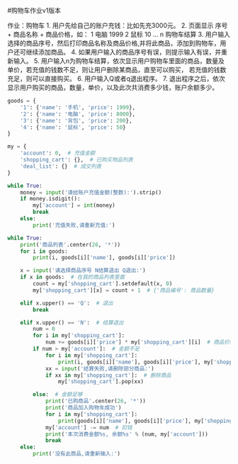 
#购物车作业v1版本

作业：购物车
    1. 用户先给自己的账户充钱：比如先充3000元。
    2. 页面显示 序号 + 商品名称 + 商品价格，如：
        1 电脑 1999
        2 鼠标 10
        …
        n 购物车结算
    3. 用户输入选择的商品序号，然后打印商品名称及商品价格,并将此商品，添加到购物车，用户还可继续添加商品。
    4. 如果用户输入的商品序号有误，则提示输入有误，并重新输入。
    5. 用户输入n为购物车结算，依次显示用户购物车里面的商品，数量及单价，若充值的钱数不足，则让用户删除某商品，直至可以购买，
    若充值的钱数充足，则可以直接购买。
    6. 用户输入Q或者q退出程序。
    7. 退出程序之后，依次显示用户购买的商品，数量，单价，以及此次共消费多少钱，账户余额多少。

```python
goods = {
    '1': {'name': '手机', 'price': 1999},
    '2': {'name': '电脑', 'price': 8000},
    '3': {'name': '背包', 'price': 200},
    '4': {'name': '鼠标', 'price': 50}
}

my = {
    'account': 0,  # 充值金额
    'shopping_cart': {},  # 已购买物品列表
    'deal_list': {}  # 成交列表
}

while True:
    money = input('请给账户充值金额(整数):').strip()
    if money.isdigit():
        my['account'] = int(money)
        break
    else:
        print('充值失败,请重新充值:')

while True:
    print('商品列表'.center(26, '*'))
    for i in goods:
        print(i, goods[i]['name'], goods[i]['price'])

    x = input('请选择商品序号 N结算退出 Q退出:')
    if x in goods:  # 在我的商品列表里面
        count = my['shopping_cart'].setdefault(x, 0)
        my['shopping_cart'][x] = count + 1  # {'商品编号': 商品数量}

    elif x.upper() == 'Q':  # 退出
        break

    elif x.upper() == 'N':  # 结算退出
        num = 0
        for i in my['shopping_cart']:
            num += goods[i]['price'] * my['shopping_cart'][i]  # 商品价格 * 购买的数量
        if num > my['account']:  # 金额不足
            for i in my['shopping_cart']:
                print(i, goods[i]['name'], goods[i]['price'], my['shopping_cart'][i])  # 商品名称 商品价格 商品数量
            xx = input('结算失败,请删除部分商品:')
            if xx in my['shopping_cart']:  # 删除商品
                my['shopping_cart'].pop(xx)

        else:  # 金额足够
            print('已购商品'.center(26, '*'))
            print('商品加入购物车成功')
            for i in my['shopping_cart']:
                print(goods[i]['name'], goods[i]['price'], my['shopping_cart'][i])  # 商品名称 商品价格 商品数量
            my['account'] -= num  # 扣钱
            print('本次消费金额%s, 余额%s' % (num, my['account']))
            break
    else:
        print('没有此商品,请重新输入:')
```